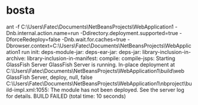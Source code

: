 # bosta
ant -f C:\\Users\\Fatec\\Documents\\NetBeansProjects\\WebApplication1 -Dnb.internal.action.name=run -Ddirectory.deployment.supported=true -DforceRedeploy=false -Dnb.wait.for.caches=true -Dbrowser.context=C:\\Users\\Fatec\\Documents\\NetBeansProjects\\WebApplication1 run init: deps-module-jar: deps-ear-jar: deps-jar: library-inclusion-in-archive: library-inclusion-in-manifest: compile: compile-jsps: Starting GlassFish Server GlassFish Server is running. In-place deployment at C:\Users\Fatec\Documents\NetBeansProjects\WebApplication1\build\web GlassFish Server, deploy, null, false C:\Users\Fatec\Documents\NetBeansProjects\WebApplication1\nbproject\build-impl.xml:1055: The module has not been deployed. See the server log for details. BUILD FAILED (total time: 10 seconds)
